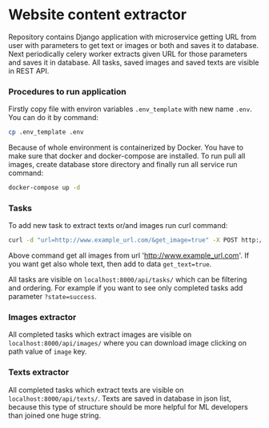# Website content extractor

Repository contains Django application with microservice getting URL from user with parameters to get text or 
images or both and saves it to database. Next periodically celery worker extracts given URL for those parameters and 
saves it in database. All tasks, saved images and saved texts are visible in REST API.

### Procedures to run application

Firstly copy file with environ variables `.env_template` with new name `.env`. You can do it by command:
```bash
cp .env_template .env
```
Because of whole environment is containerized by Docker. You have to make sure that docker and docker-compose are installed.
To run pull all images, create database store directory and finally run all service run command:
```bash
docker-compose up -d
```

### Tasks
To add new task to extract texts or/and images run curl command:
```bash
curl -d "url=http://www.example_url.com/&get_image=true" -X POST http://localhost:8000/api/tasks/
```
Above command get all images from url 'http://www.example_url.com'. If you want get also whole text, then add to data
`get_text=true`.

All tasks are visible on `localhost:8000/api/tasks/` which can be filtering and ordering. For example if you want to see
only completed tasks add parameter `?state=success`.

### Images extractor
All completed tasks which extract images are visible on `localhost:8000/api/images/` where you can download image clicking
on path value of `image` key.

### Texts extractor
All completed tasks which extract texts are visible on `localhost:8000/api/texts/`. Texts are saved in database in json
list, because this type of structure should be more helpful for ML developers than joined one huge string.
